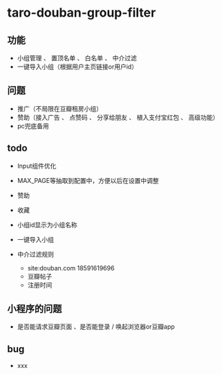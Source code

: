 # taro-douban-group-filter

## 功能
* 小组管理 、 置顶名单 、 白名单 、 中介过滤
* 一键导入小组（根据用户主页链接or用户id）


## 问题
* 推广（不局限在豆瓣租房小组）
* 赞助（接入广告 、 点赞码 、 分享给朋友 、 植入支付宝红包 、 高级功能）
* pc兜底备用


## todo
* Input组件优化
* MAX_PAGE等抽取到配置中，方便以后在设置中调整
* 赞助
* 收藏

* 小组id显示为小组名称
* 一键导入小组
* 中介过滤规则
  * site:douban.com 18591619696
  * 豆瓣帖子
  * 注册时间


## 小程序的问题
* 是否能请求豆瓣页面 、是否能登录 / 唤起浏览器or豆瓣app


## bug
* xxx
